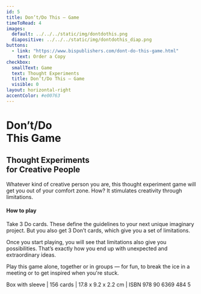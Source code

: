 ```yaml
---
id: 5
title: Don’t/Do This — Game
timeToRead: 4
images:
  default: ../../../static/img/dontdothis.png
  diapositive: ../../../static/img/dontdothis_diap.png
buttons:
  - link: "https://www.bispublishers.com/dont-do-this-game.html"
    text: Order a Copy
checkbox:
  smallText: Game
  text: Thought Experiments
  title: Don’t/Do This — Game
  visible: 0
layout: horizontal-right
accentColor: #e00763
---
```


# Don’t<strong>/</strong>Do<br>This <strong>Game</strong>

## Thought Experiments<br>for Creative People

Whatever kind of creative person you are, this thought experiment game will get you out of your comfort zone. How? It stimulates creativity through limitations.

#### How to play

Take 3 Do cards. These define the guidelines to your next unique imaginary project. But you also get 3 Don’t cards, which give you a set of limitations.

Once you start playing, you will see that limitations also give you possibilities. That’s exactly how you end up with unexpected and extraordinary ideas.

Play this game alone, together or in groups — for fun, to break the ice in a meeting or to get inspired when you're stuck.

Box with sleeve | 156 cards | 17.8 x 9.2 x 2.2 cm | ISBN 978 90 6369 484 5
